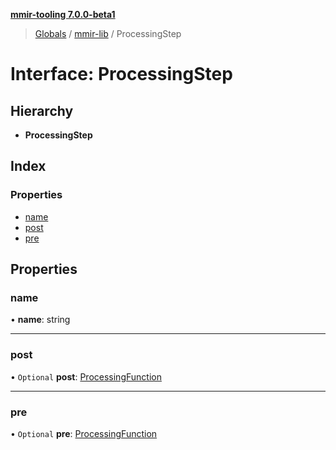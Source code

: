 **[mmir-tooling 7.0.0-beta1](../README.md)**

> [Globals](../README.md) / [mmir-lib](../modules/mmir_lib.md) / ProcessingStep

# Interface: ProcessingStep

## Hierarchy

* **ProcessingStep**

## Index

### Properties

* [name](mmir_lib.processingstep.md#name)
* [post](mmir_lib.processingstep.md#post)
* [pre](mmir_lib.processingstep.md#pre)

## Properties

### name

•  **name**: string

___

### post

• `Optional` **post**: [ProcessingFunction](../modules/mmir_lib.md#processingfunction)

___

### pre

• `Optional` **pre**: [ProcessingFunction](../modules/mmir_lib.md#processingfunction)
